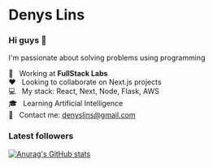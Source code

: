 # Denys Lins

### Hi guys 👋

I'm passionate about solving problems using programming

:rocket: &nbsp; Working at **FullStack Labs**
<br/> :heart: &nbsp; Looking to collaborate on Next.js projects
<br/> :computer: &nbsp; My stack: React, Next, Node, Flask, AWS
<br/> :mortar_board: &nbsp; Learning Artificial Intelligence
<br/> :email: &nbsp; Contact me: denyslins@gmail.com

### Latest followers

<!-- FOLLOWER-LIST:START -->

<!-- FOLLOWER-LIST:END -->

[![Anurag's GitHub stats](https://github-readme-stats.vercel.app/api?username=denyslins)](https://github.com/anuraghazra/github-readme-stats)

